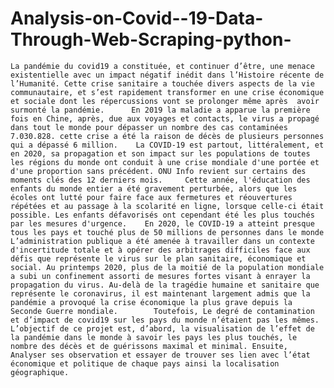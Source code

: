# Analysis-on-Covid--19-Data-Through-Web-Scraping-python-
    La pandémie du covid19 a constituée, et continuer d’être, une menace existentielle avec un impact négatif inédit dans l’Histoire récente de l’Humanité. Cette crise sanitaire a touchée divers aspects de la vie communautaire, et s’est rapidement transformer en une crise économique et sociale dont les répercussions vont se prolonger même après  avoir surmonté la pandémie.      En 2019 la maladie a apparue la première fois en Chine, après, due aux voyages et contacts, le virus a propagé dans tout le monde pour dépasser un nombre des cas contaminées 7.030.828. cette crise a été la raison de décès de plusieurs personnes qui a dépassé 6 million.    La COVID-19 est partout, littéralement, et en 2020, sa propagation et son impact sur les populations de toutes les régions du monde ont conduit à une crise mondiale d'une portée et d'une proportion sans précédent. ONU Info revient sur certains des moments clés des 12 derniers mois.     Cette année, l'éducation des enfants du monde entier a été gravement perturbée, alors que les écoles ont lutté pour faire face aux fermetures et réouvertures répétées et au passage à la scolarité en ligne, lorsque celle-ci était possible. Les enfants défavorisés ont cependant été les plus touchés par les mesures d'urgence.    En 2020, le COVID-19 a atteint presque tous les pays et touché plus de 50 millions de personnes dans le monde L’administration publique a été amenée à travailler dans un contexte d'incertitude totale et à opérer des arbitrages difficiles face aux défis que représente le virus sur le plan sanitaire, économique et social. Au printemps 2020, plus de la moitié de la population mondiale a subi un confinement assorti de mesures fortes visant à enrayer la propagation du virus. Au-delà de la tragédie humaine et sanitaire que représente le coronavirus, il est maintenant largement admis que la pandémie a provoqué la crise économique la plus grave depuis la Seconde Guerre mondiale.        Toutefois, Le degré de contamination et d’impact de covid19 sur les pays du monde n’étaient pas les mêmes. L’objectif de ce projet est, d’abord, la visualisation de l’effet de la pandémie dans le monde à savoir les pays les plus touchés, le nombre des décès et de guérissons maximal et minimal. Ensuite, Analyser ses observation et essayer de trouver ses lien avec l’état économique et politique de chaque pays ainsi la localisation géographique.
